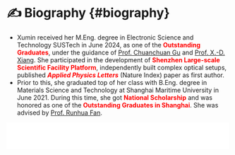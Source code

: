 # ✍️ Biography {#biography}

- Xumin received her M.Eng. degree in Electronic Science and Technology SUSTech in June 2024, as one of the <strong style="color:red;">Outstanding Graduates</strong>, under the guidance of <a href='https://orcid.org/0000-0001-5834-5472'>Prof. Chuanchuan Gu</a> and <a href="https://baike.baidu.com/item/%E9%A1%B9%E6%99%93%E4%B8%9C/18533615">Prof. X.-D. Xiang</a>. She participated in the development of <strong style="color:red;">Shenzhen Large-scale Scientific Facility Platform</strong>, independently built complex optical setups, published <strong style="color:red;"><em>Applied Physics Letters</em></strong> (Nature Index) paper as first author.
- Prior to this, she graduated top of her class with B.Eng. degree in Materials Science and Technology at Shanghai Maritime University in June 2021. During this time, she got <strong style="color:red;">National Scholarship</strong> and was honored as one of the <strong style="color:red;">Outstanding Graduates in Shanghai</strong>. She was advised by <a href="https://oec.shmtu.edu.cn/2020/1214/c6344a49598/page.htm">Prof. Runhua Fan</a>.


<embed src="/BasicInfo.pdf#toolbar=0&navpanes=0" type="application/pdf" width="100%" height="60px" />
<!-- Xumin's research interests are in the areas of intelligent wearable design, soft robotics, and Physical mechanisms of electronic materials -->


